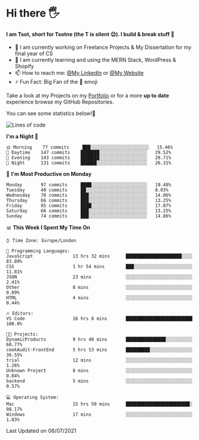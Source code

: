 # Hi there :raised_hand_with_fingers_splayed:
#### I am Tsot, short for Tsotne (the T is silent :wink:). I build & break stuff :space_invader:
- :telescope: I am currently working on Freelance Projects & My Dissertation for my final year of CS
- :seedling: I am currently learning and using the MERN Stack, WordPress & Shopify
- :mailbox: How to reach me: [@My LinkedIn](https://www.linkedin.com/in/tsotne-gvadzabia/) or [@My Website](https://tsotnegvadzabia.me/contact)
- :zap: Fun Fact: Big Fan of the :space_invader: emoji

Take a look at my Projects on my [Portfolio](https://tsotnegvadzabia.me/) or for a more **up to date** experience browse my GitHub Repositories.

You can see some statistics below!:space_invader:
<!--START_SECTION:waka-->
![Lines of code](https://img.shields.io/badge/From%20Hello%20World%20I%27ve%20Written-3.5%20million%20lines%20of%20code-blue)

**I'm a Night 🦉** 

```text
🌞 Morning    77 commits     ███░░░░░░░░░░░░░░░░░░░░░░   15.46% 
🌆 Daytime    147 commits    ███████░░░░░░░░░░░░░░░░░░   29.52% 
🌃 Evening    143 commits    ███████░░░░░░░░░░░░░░░░░░   28.71% 
🌙 Night      131 commits    ██████░░░░░░░░░░░░░░░░░░░   26.31%

```
📅 **I'm Most Productive on Monday** 

```text
Monday       97 commits     ████░░░░░░░░░░░░░░░░░░░░░   19.48% 
Tuesday      40 commits     ██░░░░░░░░░░░░░░░░░░░░░░░   8.03% 
Wednesday    70 commits     ███░░░░░░░░░░░░░░░░░░░░░░   14.06% 
Thursday     66 commits     ███░░░░░░░░░░░░░░░░░░░░░░   13.25% 
Friday       85 commits     ████░░░░░░░░░░░░░░░░░░░░░   17.07% 
Saturday     66 commits     ███░░░░░░░░░░░░░░░░░░░░░░   13.25% 
Sunday       74 commits     ███░░░░░░░░░░░░░░░░░░░░░░   14.86%

```


📊 **This Week I Spent My Time On** 

```text
⌚︎ Time Zone: Europe/London

💬 Programming Languages: 
JavaScript               13 hrs 32 mins      █████████████████████░░░░   83.89% 
CSS                      1 hr 54 mins        ███░░░░░░░░░░░░░░░░░░░░░░   11.81% 
JSON                     23 mins             ░░░░░░░░░░░░░░░░░░░░░░░░░   2.41% 
Other                    8 mins              ░░░░░░░░░░░░░░░░░░░░░░░░░   0.89% 
HTML                     4 mins              ░░░░░░░░░░░░░░░░░░░░░░░░░   0.44%

🔥 Editors: 
VS Code                  16 hrs 8 mins       █████████████████████████   100.0%

🐱‍💻 Projects: 
DynamicProducts          9 hrs 48 mins       ███████████████░░░░░░░░░░   60.77% 
ceekAudit-FrontEnd       5 hrs 53 mins       █████████░░░░░░░░░░░░░░░░   36.55% 
trial                    12 mins             ░░░░░░░░░░░░░░░░░░░░░░░░░   1.26% 
Unknown Project          8 mins              ░░░░░░░░░░░░░░░░░░░░░░░░░   0.84% 
backend                  5 mins              ░░░░░░░░░░░░░░░░░░░░░░░░░   0.57%

💻 Operating System: 
Mac                      15 hrs 50 mins      ████████████████████████░   98.17% 
Windows                  17 mins             ░░░░░░░░░░░░░░░░░░░░░░░░░   1.83%

```


 Last Updated on 06/07/2021
<!--END_SECTION:waka-->

